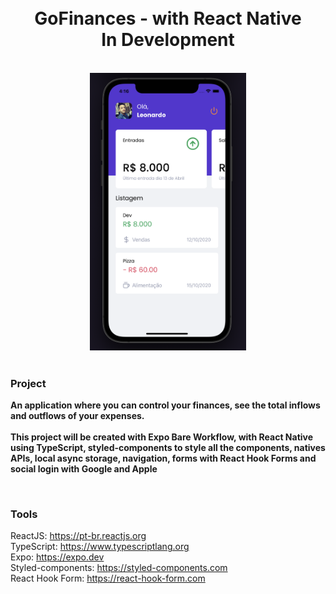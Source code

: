 <h1 align="center">
<br>
GoFinances - with React Native
<br>
In Development
</h1>

<br>

<div align="center">
<img src="./src/assets/bg.png" width="250">
</div>

<br>

### Project
<b>An application where you can control your finances, see the total inflows and outflows of your expenses.</b>
<br>
<br>
<b>This project will be created with Expo Bare Workflow, with React Native using TypeScript, styled-components to style all the components, natives APIs, local async storage, navigation, forms with React Hook Forms and social login with Google and Apple</b>

<br>

### Tools
ReactJS: https://pt-br.reactjs.org <br>
TypeScript: https://www.typescriptlang.org <br>
Expo: https://expo.dev <br>
Styled-components: https://styled-components.com <br>
React Hook Form: https://react-hook-form.com <br>
